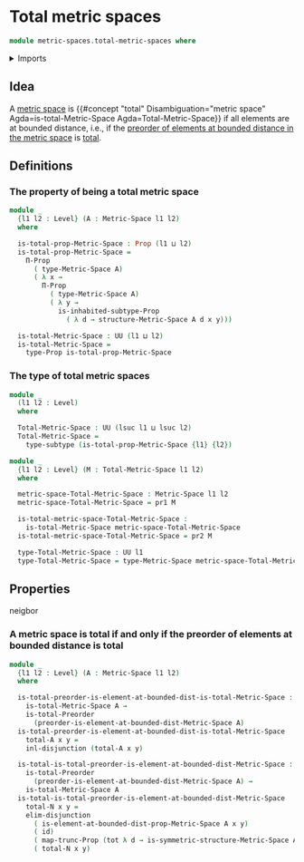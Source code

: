 # Total metric spaces

```agda
module metric-spaces.total-metric-spaces where
```

<details><summary>Imports</summary>

```agda
open import foundation.coproduct-types
open import foundation.dependent-pair-types
open import foundation.disjunction
open import foundation.function-types
open import foundation.functoriality-dependent-pair-types
open import foundation.functoriality-propositional-truncation
open import foundation.inhabited-subtypes
open import foundation.propositions
open import foundation.subtypes
open import foundation.universe-levels

open import metric-spaces.elements-at-bounded-distance-metric-spaces
open import metric-spaces.metric-spaces

open import order-theory.total-preorders
```

</details>

## Idea

A [metric space](metric-spaces.metric-spaces.md) is
{{#concept "total" Disambiguation="metric space" Agda=is-total-Metric-Space Agda=Total-Metric-Space}}
if all elements are at bounded distance, i.e., if the
[preorder of elements at bounded distance in the metric space](metric-spaces.elements-at-bounded-distance-metric-spaces.md)
is [total](order-theory.total-preorders.md).

## Definitions

### The property of being a total metric space

```agda
module _
  {l1 l2 : Level} (A : Metric-Space l1 l2)
  where

  is-total-prop-Metric-Space : Prop (l1 ⊔ l2)
  is-total-prop-Metric-Space =
    Π-Prop
      ( type-Metric-Space A)
      ( λ x →
        Π-Prop
          ( type-Metric-Space A)
          ( λ y →
            is-inhabited-subtype-Prop
              ( λ d → structure-Metric-Space A d x y)))

  is-total-Metric-Space : UU (l1 ⊔ l2)
  is-total-Metric-Space =
    type-Prop is-total-prop-Metric-Space
```

### The type of total metric spaces

```agda
module _
  (l1 l2 : Level)
  where

  Total-Metric-Space : UU (lsuc l1 ⊔ lsuc l2)
  Total-Metric-Space =
    type-subtype (is-total-prop-Metric-Space {l1} {l2})

module _
  {l1 l2 : Level} (M : Total-Metric-Space l1 l2)
  where

  metric-space-Total-Metric-Space : Metric-Space l1 l2
  metric-space-Total-Metric-Space = pr1 M

  is-total-metric-space-Total-Metric-Space :
    is-total-Metric-Space metric-space-Total-Metric-Space
  is-total-metric-space-Total-Metric-Space = pr2 M

  type-Total-Metric-Space : UU l1
  type-Total-Metric-Space = type-Metric-Space metric-space-Total-Metric-Space
```

## Properties

neigbor

### A metric space is total if and only if the preorder of elements at bounded distance is total

```agda
module _
  {l1 l2 : Level} (A : Metric-Space l1 l2)
  where

  is-total-preorder-is-element-at-bounded-dist-is-total-Metric-Space :
    is-total-Metric-Space A →
    is-total-Preorder
      (preorder-is-element-at-bounded-dist-Metric-Space A)
  is-total-preorder-is-element-at-bounded-dist-is-total-Metric-Space
    total-A x y =
    inl-disjunction (total-A x y)

  is-total-is-total-preorder-is-element-at-bounded-dist-Metric-Space :
    is-total-Preorder
      (preorder-is-element-at-bounded-dist-Metric-Space A) →
    is-total-Metric-Space A
  is-total-is-total-preorder-is-element-at-bounded-dist-Metric-Space
    total-N x y =
    elim-disjunction
      ( is-element-at-bounded-dist-prop-Metric-Space A x y)
      ( id)
      ( map-trunc-Prop (tot λ d → is-symmetric-structure-Metric-Space A d y x))
      ( total-N x y)
```

